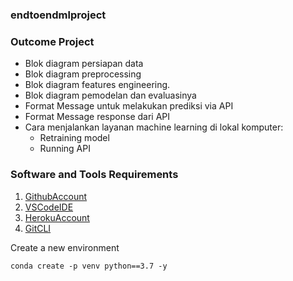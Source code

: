 ### endtoendmlproject

### Outcome Project
* Blok diagram persiapan data
* Blok diagram preprocessing
* Blok diagram features engineering.
* Blok diagram pemodelan dan evaluasinya
* Format Message untuk melakukan prediksi via API
* Format Message response dari API
* Cara menjalankan layanan machine learning di lokal komputer:
  * Retraining model
  * Running API

### Software and Tools Requirements

1. [GithubAccount](https://github.com)
2. [VSCodeIDE](https://code.visualstudio.com/)
3. [HerokuAccount](hhtps://heroku.com)
4. [GitCLI](htpps://git-scm.com/book/en/v2/Getting-Started-The-Command-Line)

Create a new environment

```
conda create -p venv python==3.7 -y
```
